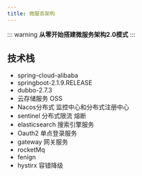 ```yaml
---
title: 微服务架构
---
```


::: warning
**从零开始搭建微服务架构2.0模式**
:::
## 技术栈 
* spring-cloud-alibaba
* springboot-2.1.9.RELEASE
* dubbo-2.7.3
* 云存储服务 OSS
* Nacos分布式 监控中心和分布式注册中心
* sentinel 分布式限流 熔断
* elasticsearch 搜索引擎服务
* Oauth2 单点登录服务
* gateway 网关服务
* rocketMq
* fenign 
* hystirx 容错降级


